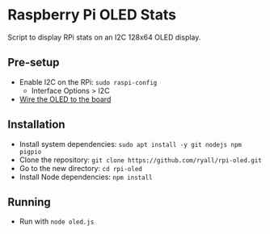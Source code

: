 # Raspberry Pi OLED Stats

Script to display RPi stats on an I2C 128x64 OLED display.

## Pre-setup

- Enable I2C on the RPi: `sudo raspi-config`
  - Interface Options > I2C
- [Wire the OLED to the board](https://learn.adafruit.com/monochrome-oled-breakouts/circuitpython-wiring)

## Installation

- Install system dependencies: `sudo apt install -y git nodejs npm pigpio`
- Clone the repository: `git clone https://github.com/ryall/rpi-oled.git`
- Go to the new directory: `cd rpi-oled`
- Install Node dependencies: `npm install`

## Running

- Run with `node oled.js`
